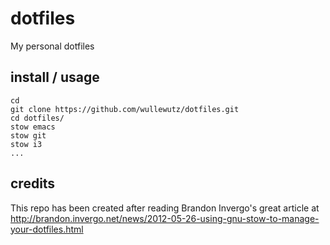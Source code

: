 # dotfiles
My personal dotfiles

## install / usage

```
cd
git clone https://github.com/wullewutz/dotfiles.git
cd dotfiles/
stow emacs
stow git
stow i3
...
```
## credits
This repo has been created after reading Brandon Invergo's great article at
http://brandon.invergo.net/news/2012-05-26-using-gnu-stow-to-manage-your-dotfiles.html